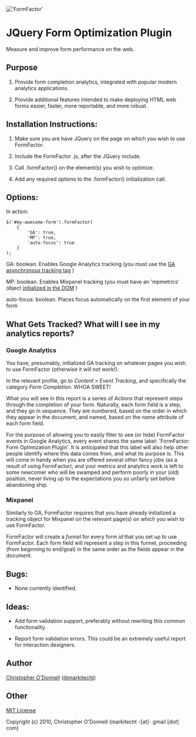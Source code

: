 !['FormFactor'](http://github.com/markitecht/FormFactor/raw/master/FormFactor.jpg)

# JQuery Form Optimization Plugin

Measure and improve form performance on the web.


## Purpose

1) Provide form completion analytics, integrated with popular modern analytics applications.

2) Provide additional features intended to make deploying HTML web forms easier, faster, more reportable, and more robust.

## Installation Instructions:

1) Make sure you are have JQuery on the page on which you wish to use FormFactor.

2) Include the FormFactor .js, after the JQuery include.

3) Call .formFactor() on the element(s) you wish to optimize.

4) Add any required options to the .formFactor() initialization call.


## Options:

In action:

	$('#my-awesome-form').formFactor(
		{
			'GA': true,
			'MP': true,
			'auto-focus': true
		}
	);

GA: boolean. Enables Google Analytics tracking (you must use the [GA asynchronous tracking tag](http://bit.ly/dgzkvC) )

MP: boolean. Enables Mixpanel tracking (you must have an 'mpmetrics' object [initialized in the DOM](http://bit.ly/bsyV3V) )

auto-focus: boolean. Places focus automatically on the first element of your form

## What Gets Tracked? What will I see in my analytics reports?

### Google Analytics

You have, presumably, initialized GA tracking on whatever pages you wish to use FormFactor (otherwise it will not work!).

In the relevant profile, go to *Content* > *Event Tracking*, and specifically the category *Form Completion*. WHOA SWEET!

What you will see in this report is a series of *Actions* that represent steps through the completion of your form. Naturally, each form field is a step, and they go in sequence. They are numbered, based on the order in which they appear in the document, and named, based on the _name_ attribute of each form field.

For the purpose of allowing you to easily filter to see (or hide) FormFactor events in Google Analytics, every event shares the same label: 'FormFactor: Form Optimization Plugin'. It is anticipated that this label will also help other people identify where this data comes from, and what its purpose is. This will come in handy when you are offered several other fancy jobs (as a result of using FormFactor), and your metrics and analytics work is left to some newcomer who will be swamped and perform poorly in your (old) position, never living up to the expectations you so unfairly set before abandoning ship.

### Mixpanel

Similarly to GA, FormFactor requires that you have already initialized a tracking object for Mixpanel on the relevant page(s) on which you wish to use FormFactor.

FormFactor will create a *funnel* for every form *id* that you set up to use FormFactor. Each form field will represent a step in this funnel, proceeding (from beginning to end/goal) in the same order as the fields appear in the document.

## Bugs:

* None currently identified.

## Ideas:

* Add form validation support, preferably without rewriting this common functionality.

* Report form validation errors. This could be an extremely useful report for interaction designers.

## Author

[Christopher O'Donnell](http://markitecht.tumblr.com) ([@markitecht](http://twitter.com/markitecht))

## Other

[MIT License](http://www.opensource.org/licenses/mit-license.php)

Copyright (c) 2010, Christopher O'Donnell (markitecht -[at]- gmail [*dot*] com)
